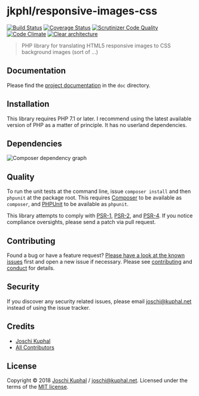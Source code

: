 # jkphl/responsive-images-css

[![Build Status][travis-image]][travis-url] [![Coverage Status][coveralls-image]][coveralls-url] [![Scrutinizer Code Quality][scrutinizer-image]][scrutinizer-url] [![Code Climate][codeclimate-image]][codeclimate-url]  [![Clear architecture][clear-architecture-image]][clear-architecture-url]

> PHP library for translating HTML5 responsive images to CSS background images (sort of ...)

## Documentation

Please find the [project documentation](doc/index.md) in the `doc` directory.

## Installation

This library requires PHP 7.1 or later. I recommend using the latest available version of PHP as a matter of principle. It has no userland dependencies.

## Dependencies

![Composer dependency graph](https://rawgit.com/jkphl/responsive-images-css/master/doc/dependencies.svg)

## Quality

To run the unit tests at the command line, issue `composer install` and then `phpunit` at the package root. This requires [Composer](http://getcomposer.org/) to be available as `composer`, and [PHPUnit](http://phpunit.de/manual/) to be available as `phpunit`.

This library attempts to comply with [PSR-1][], [PSR-2][], and [PSR-4][]. If you notice compliance oversights, please send a patch via pull request.

## Contributing

Found a bug or have a feature request? [Please have a look at the known issues](https://github.com/jkphl/responsive-images-css/issues) first and open a new issue if necessary. Please see [contributing](CONTRIBUTING.md) and [conduct](CONDUCT.md) for details.

## Security

If you discover any security related issues, please email joschi@kuphal.net instead of using the issue tracker.

## Credits

- [Joschi Kuphal][author-url]
- [All Contributors](../../contributors)

## License

Copyright © 2018 [Joschi Kuphal][author-url] / joschi@kuphal.net. Licensed under the terms of the [MIT license](LICENSE).


[travis-image]: https://secure.travis-ci.org/jkphl/responsive-images-css.svg
[travis-url]: https://travis-ci.org/jkphl/responsive-images-css
[coveralls-image]: https://coveralls.io/repos/jkphl/responsive-images-css/badge.svg?branch=master&service=github
[coveralls-url]: https://coveralls.io/github/jkphl/responsive-images-css?branch=master
[scrutinizer-image]: https://scrutinizer-ci.com/g/jkphl/responsive-images-css/badges/quality-score.png?b=master
[scrutinizer-url]: https://scrutinizer-ci.com/g/jkphl/responsive-images-css/?branch=master
[codeclimate-image]: https://lima.codeclimate.com/github/jkphl/responsive-images-css/badges/gpa.svg
[codeclimate-url]: https://lima.codeclimate.com/github/jkphl/responsive-images-css

[clear-architecture-image]: https://img.shields.io/badge/Clear%20Architecture-%E2%9C%94-brightgreen.svg
[clear-architecture-url]: https://github.com/jkphl/clear-architecture
[author-url]: https://jkphl.is
[PSR-1]: https://github.com/php-fig/fig-standards/blob/master/accepted/PSR-1-basic-coding-standard.md
[PSR-2]: https://github.com/php-fig/fig-standards/blob/master/accepted/PSR-2-coding-style-guide.md
[PSR-4]: https://github.com/php-fig/fig-standards/blob/master/accepted/PSR-4-autoloader.md
